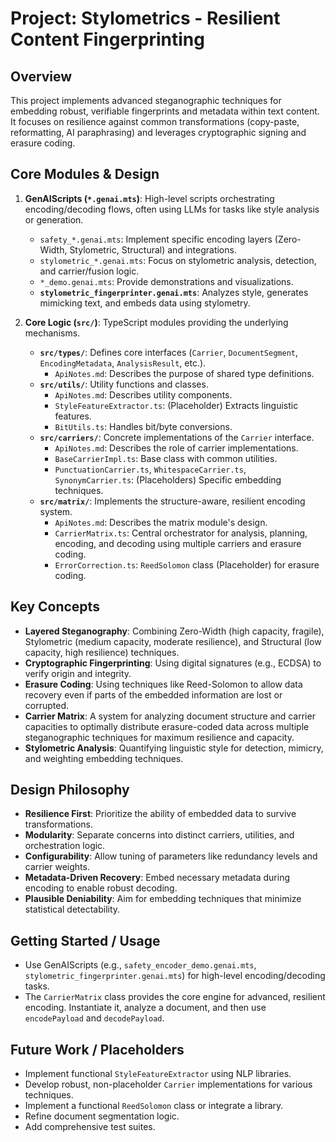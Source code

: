 # Project: Stylometrics - Resilient Content Fingerprinting

## Overview

This project implements advanced steganographic techniques for embedding robust, verifiable fingerprints and metadata within text content. It focuses on resilience against common transformations (copy-paste, reformatting, AI paraphrasing) and leverages cryptographic signing and erasure coding.

## Core Modules & Design

1.  **GenAIScripts (`*.genai.mts`)**: High-level scripts orchestrating encoding/decoding flows, often using LLMs for tasks like style analysis or generation.
    *   `safety_*.genai.mts`: Implement specific encoding layers (Zero-Width, Stylometric, Structural) and integrations.
    *   `stylometric_*.genai.mts`: Focus on stylometric analysis, detection, and carrier/fusion logic.
    *   `*_demo.genai.mts`: Provide demonstrations and visualizations.
    *   **`stylometric_fingerprinter.genai.mts`**: Analyzes style, generates mimicking text, and embeds data using stylometry.

2.  **Core Logic (`src/`)**: TypeScript modules providing the underlying mechanisms.
    *   **`src/types/`**: Defines core interfaces (`Carrier`, `DocumentSegment`, `EncodingMetadata`, `AnalysisResult`, etc.).
        *   `ApiNotes.md`: Describes the purpose of shared type definitions.
    *   **`src/utils/`**: Utility functions and classes.
        *   `ApiNotes.md`: Describes utility components.
        *   `StyleFeatureExtractor.ts`: (Placeholder) Extracts linguistic features.
        *   `BitUtils.ts`: Handles bit/byte conversions.
    *   **`src/carriers/`**: Concrete implementations of the `Carrier` interface.
        *   `ApiNotes.md`: Describes the role of carrier implementations.
        *   `BaseCarrierImpl.ts`: Base class with common utilities.
        *   `PunctuationCarrier.ts`, `WhitespaceCarrier.ts`, `SynonymCarrier.ts`: (Placeholders) Specific embedding techniques.
    *   **`src/matrix/`**: Implements the structure-aware, resilient encoding system.
        *   `ApiNotes.md`: Describes the matrix module's design.
        *   `CarrierMatrix.ts`: Central orchestrator for analysis, planning, encoding, and decoding using multiple carriers and erasure coding.
        *   `ErrorCorrection.ts`: `ReedSolomon` class (Placeholder) for erasure coding.

## Key Concepts

*   **Layered Steganography**: Combining Zero-Width (high capacity, fragile), Stylometric (medium capacity, moderate resilience), and Structural (low capacity, high resilience) techniques.
*   **Cryptographic Fingerprinting**: Using digital signatures (e.g., ECDSA) to verify origin and integrity.
*   **Erasure Coding**: Using techniques like Reed-Solomon to allow data recovery even if parts of the embedded information are lost or corrupted.
*   **Carrier Matrix**: A system for analyzing document structure and carrier capacities to optimally distribute erasure-coded data across multiple steganographic techniques for maximum resilience and capacity.
*   **Stylometric Analysis**: Quantifying linguistic style for detection, mimicry, and weighting embedding techniques.

## Design Philosophy

*   **Resilience First**: Prioritize the ability of embedded data to survive transformations.
*   **Modularity**: Separate concerns into distinct carriers, utilities, and orchestration logic.
*   **Configurability**: Allow tuning of parameters like redundancy levels and carrier weights.
*   **Metadata-Driven Recovery**: Embed necessary metadata during encoding to enable robust decoding.
*   **Plausible Deniability**: Aim for embedding techniques that minimize statistical detectability.

## Getting Started / Usage

*   Use GenAIScripts (e.g., `safety_encoder_demo.genai.mts`, `stylometric_fingerprinter.genai.mts`) for high-level encoding/decoding tasks.
*   The `CarrierMatrix` class provides the core engine for advanced, resilient encoding. Instantiate it, analyze a document, and then use `encodePayload` and `decodePayload`.

## Future Work / Placeholders

*   Implement functional `StyleFeatureExtractor` using NLP libraries.
*   Develop robust, non-placeholder `Carrier` implementations for various techniques.
*   Implement a functional `ReedSolomon` class or integrate a library.
*   Refine document segmentation logic.
*   Add comprehensive test suites.
